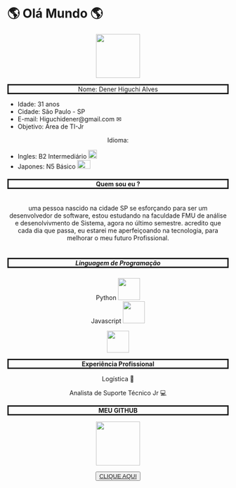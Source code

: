 <!DOCTYPE html>
<html lang="pt-br">
<head>
    <meta charset="UTF-8">
    <meta http-equiv="X-UA-Compatible" content="IE=edge">
    <metaasasa name="viewport" content="width=device-width, initial-scale=1.0">
    <h1>🌎 Olá Mundo 🌎 </h1>
<link rel="stylesheet" href="meu primeiro programa basico.html">


  <center>
  <p>
    <img src="https://media.licdn.com/dms/image/v2/D4D03AQEGpOVazgmSfA/profile-displayphoto-shrink_200_200/B4DZQUd5Y5GkAc-/0/1735510169882?e=1747872000&v=beta&t=_iWY0yaYGdFJgAoAtmORb2sE-pPyYBGce2LwGUh_BQw"width=100 height=100>
  </p>

  
  <p style="border: solid;">Nome: Dener Higuchi Alves</p>
  
  </center>

  <ul>
    <li>Idade: 31 anos</li>
    <li>Cidade: São Paulo - SP </li>
  <li> E-mail: Higuchidener@gmail.com &#x2709;</li>
  <li> Objetivo: Área de TI-Jr  </li>
</ul>
<center>Idioma:</center>
<ul>
    <li>
        Ingles: B2 Intermediário <img src= "https://pucidiomas.com.br/wp-content/uploads/2021/08/united-states.png" width=20 height=20>
    </li>
    <li>
        Japones: N5 Básico <img src= "https://st3.depositphotos.com/4100307/14417/v/450/depositphotos_144177209-stock-illustration-japan-flag-illustration.jpg" width=30 height=20>
    </li>
</ul>

<center><h4 font: 20px normal arial; style="border: solid"><strong> Quem sou eu ?</strong> </h4>
  <br>
  <label for = "csharp"> uma pessoa nascido na cidade SP se esforçando para ser um desenvolvedor
  de software, estou estudando na faculdade FMU de análise e desenolvivmento de Sistema, agora no último semestre. 
 acredito que cada dia que passa, eu estarei me aperfeiçoando na tecnologia, para melhorar o meu futuro Profissional.</label> </center> </br>
</center>

<center> <h5 style="border: solid;"> <strong> Linguagem de Programação </strong> </h5></center>
<center> 
<label for="csharp">Python <img src="https://upload.wikimedia.org/wikipedia/commons/c/c3/Python-logo-notext.svg"width=50 height=50> </label> 
 <br> 
<label for="csharp"> Javascript  <img src="https://upload.wikimedia.org/wikipedia/commons/6/6a/JavaScript-logo.png" width=50 height=50/> </label>
<br>

 <img src= "https://www.hubspot.com/hubfs/Arduino_Logo.svg.png" width=50 height=50> </label> 
 <br> 
 </center>
 
 <center> <p style="border: solid;"> <strong> Experiência Profissional </strong> </p></center>

 <center>
   <label for="csharp"> Logística 🚛 </label> 
 
<label for="csharp"> Analista de Suporte Técnico Jr 💻 </label> 
 </center>

 <center> <p style="border: solid;"> <strong>MEU GITHUB  </strong> </p>
 <p>
  <img src="https://hub.asimov.academy/wp-content/uploads/2024/11/github-logo.webp"width=100 height=100>
</p></center>
<center>
 <button><a href="https://github.com/Denerhiguchi/DenerHiguchi/blob/main/README.md">CLIQUE AQUI </a> </button></center>

</body>
</html>
